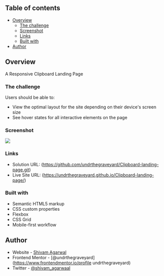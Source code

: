 ## Table of contents

- [Overview](#overview)
  - [The challenge](#the-challenge)
  - [Screenshot](#screenshot)
  - [Links](#links)
  - [Built with](#built-with)
- [Author](#author)


## Overview

A Responsive Clipboard Landing Page 

### The challenge

Users should be able to:

- View the optimal layout for the site depending on their device's screen size
- See hover states for all interactive elements on the page

### Screenshot

![](/design/Final%20Design%20Mobile%20Preview.png)


### Links

- Solution URL: (https://github.com/undrthegraveyard/Clipboard-landing-page.git)
- Live Site URL: (https://undrthegraveyard.github.io/Clipboard-landing-page/)

### Built with

- Semantic HTML5 markup
- CSS custom properties
- Flexbox
- CSS Grid
- Mobile-first workflow

## Author

- Website - [Shivam Agarwal](https://www.shivamagarwal.au)
- Frontend Mentor - [@undrthegraveyard](https://www.frontendmentor.io/profile undrthegraveyard)
- Twitter - [@shivam_agarwaal](https://twitter.com/shivam_agarwaal)


